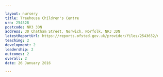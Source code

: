 ```yaml
---

layout: nursery
title: Treehouse Children's Centre
urn: 254328
postcode: NR3 3DN
address: 30 Chatham Street, Norwich, Norfolk, NR3 3DN
latestReportUrl: https://reports.ofsted.gov.uk/provider/files/2543652/urn/254328.pdf
teaching: 2
development: 2
leadership: 2
outcomes: 2
overall: 2
date: 26 January 2016

---
```

